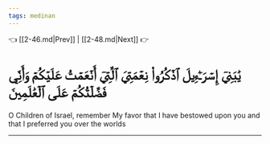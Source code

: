 ```yaml
---
tags: medinan
---
```


👈 [[2-46.md|Prev]] | [[2-48.md|Next]] 👉

# يَٰبَنِيٓ إِسۡرَـٰٓءِيلَ ٱذۡكُرُواْ نِعۡمَتِيَ ٱلَّتِيٓ أَنۡعَمۡتُ عَلَيۡكُمۡ وَأَنِّي فَضَّلۡتُكُمۡ عَلَى ٱلۡعَٰلَمِينَ

O Children of Israel, remember My favor that I have bestowed upon you and that I preferred you over the worlds

---

